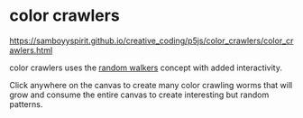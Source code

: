 # color crawlers

<https://samboyyspirit.github.io/creative_coding/p5js/color_crawlers/color_crawlers.html>

color crawlers uses the [random walkers](https://happycoding.io/examples/processing/input/random-walkers) concept with added interactivity.

Click anywhere on the canvas to create many color crawling worms that will grow and consume the entire canvas to create interesting but random patterns.
